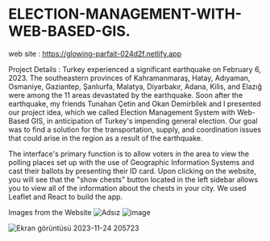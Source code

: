 # ELECTION-MANAGEMENT-WITH-WEB-BASED-GIS.
web site : https://glowing-parfait-024d2f.netlify.app

Project Details : 
Turkey experienced a significant earthquake on February 6, 2023. The southeastern provinces of Kahramanmaraş, Hatay, Adıyaman, Osmaniye, Gaziantep, Şanlıurfa, Malatya, Diyarbakır, Adana, Kilis, and Elazığ were among the 11 areas devastated by the earthquake. Soon after the earthquake, my friends Tunahan Çetin and Okan Demirbilek and I presented our project idea, which we called Election Management System with Web-Based GIS, in anticipation of Turkey's impending general election. Our goal was to find a solution for the transportation, supply, and coordination issues that could arise in the region as a result of the earthquake. 

The interface's primary function is to allow voters in the area to view the polling places set up with the use of Geographic Information Systems and cast their ballots by presenting their ID card. Upon clicking on the website, you will see that the "show chests" button located in the left sidebar allows you to view all of the information about the chests in your city. We used Leaflet and React to build the app.

Images from the Website
![Adsız](https://github.com/tarantuna/ELECTION-MANAGEMENT-WITH-WEB-BASED-GIS/assets/118597175/e0a77254-20c9-4d08-9c2e-23be8f9a6396)
![image](https://github.com/tarantuna/ELECTION-MANAGEMENT-WITH-WEB-BASED-GIS/assets/118597175/0ce4065c-a1bf-41c5-b4d0-15b848b002c1)

![Ekran görüntüsü 2023-11-24 205723](https://github.com/serefyigityuksel/ELECTION-MANAGEMENT-WITH-WEB-BASED-GIS/assets/95695695/46698a7d-0a37-403a-990d-713d459800db)
